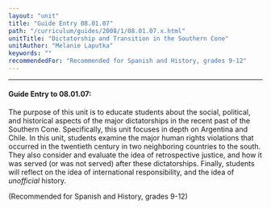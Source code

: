 ```yaml
---
layout: "unit"
title: "Guide Entry 08.01.07"
path: "/curriculum/guides/2008/1/08.01.07.x.html"
unitTitle: "Dictatorship and Transition in the Southern Cone"
unitAuthor: "Melanie Laputka"
keywords: ""
recommendedFor: "Recommended for Spanish and History, grades 9-12"
---
```

<body>
<hr/>
 <h4>
  Guide Entry to 08.01.07:
 </h4>
 <p>
  The purpose of this unit is to educate students about the social, political, and historical aspects of the major dictatorships in the recent past of the Southern Cone. Specifically, this unit focuses in depth on Argentina and Chile. In this unit, students examine the major human rights violations that occurred in the twentieth century in two neighboring countries to the south. They also consider and evaluate the idea of retrospective justice, and how it was served (or was not served) after these dictatorships. Finally, students will reflect on the idea of international responsibility, and the idea of
  <i>
   unofficial
  </i>
  history.
 </p>
<p>
  (Recommended for Spanish and History, grades 9-12)
 </p>




</body>